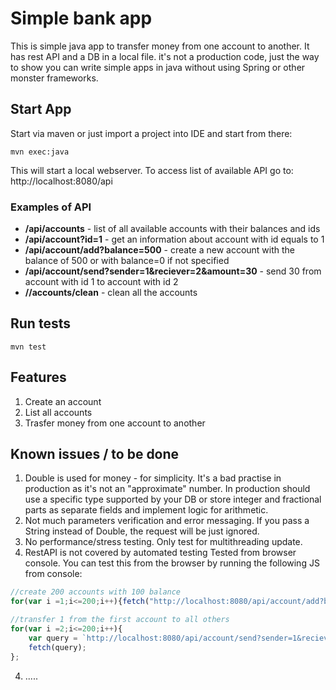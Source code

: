 # Simple bank app

This is simple java app to transfer money from one account to another.
It has rest API and a DB in a local file. it's not a production code, just the way to show you can write simple apps in java
without using Spring or other monster frameworks.

## Start App
Start via maven or just import a project into IDE and start from there:
```
mvn exec:java
```

This will start a local webserver. To access list of available API go to:
http://localhost:8080/api

### Examples of API
* **/api/accounts** - list of all available accounts with their balances and ids
* **/api/account?id=1** - get an information about account with id equals to 1
* **/api/account/add?balance=500** - create a new account with the balance of 500 or with balance=0 if not specified
* **/api/account/send?sender=1&reciever=2&amount=30** -  send 30 from account with id 1 to account with id 2
* **//accounts/clean** - clean all the accounts
## Run tests
```
mvn test
```

## Features
1. Create an account
2. List all accounts
3. Trasfer money from one account to another

## Known issues / to be done
1. Double is used for money - for simplicity. It's a bad practise in production as it's not an "approximate" number. In production
should use a specific type supported by your DB or store integer and fractional parts as separate fields and implement logic for arithmetic.
2. Not much parameters verification and error messaging. If you pass a String instead of Double, the request will be just ignored.
3. No performance/stress testing. Only test for multithreading update.
4. RestAPI is not covered by automated testing Tested from browser console.
You can test this from the browser by running the following JS from console:
```javascript
//create 200 accounts with 100 balance
for(var i =1;i<=200;i++){fetch("http://localhost:8080/api/account/add?balance=100")};
```
```javascript
//transfer 1 from the first account to all others
for(var i =2;i<=200;i++){
    var query = `http://localhost:8080/api/account/send?sender=1&reciever=${i}&amount=1`;
    fetch(query);
};
```

4. .....
